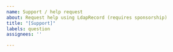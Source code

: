 ```yaml
---
name: Support / help request
about: Request help using LdapRecord (requires sponsorship)
title: "[Support]"
labels: question
assignees: ''

---
```


<!-- ISSUE WILL BE CLOSED WITHOUT SPONSORSHIP: -->
<!-- https://github.com/sponsors/stevebauman -->
<!-- Thank you for your understanding. -->
